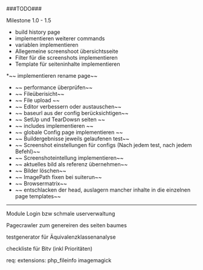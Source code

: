 ###TODO###

Milestone 1.0 - 1.5
    
* build history page
* implementieren weiterer commands
* variablen implementieren
* Allegemeine screenshoot übersichtsseite
* Filter für die screenshots implementieren
* Template für seiteninhalte implementieren


*~~ implementieren rename page~~
* ~~ performance überprüfen~~
* ~~ Fileüberisicht~~
* ~~ File upload ~~
* ~~ Editor verbessern oder austauschen~~
* ~~ baseurl aus der config berücksichtigen~~
* ~~ SetUp und TearDowsn seiten ~~
* ~~ includes implementieren ~~
* ~~ globale Config page implementieren ~~
* ~~ Buildergebnisse jeweils gelaufenen test~~
* ~~ Screenshot einstellungen für configs (Nach jedem test, nach jedem Befehl)~~
* ~~ Screenshoteintellung implementieren~~
* ~~ aktuelles bild als referenz übernehmen~~
* ~~ Bilder löschen~~
* ~~ ImagePath fixen bei suiterun~~
* ~~ Browsermatrix~~
* ~~ entschlacken der head, auslagern mancher inhalte in die einzelnen page templates~~

---
Module
Login bzw schmale userverwaltung

Pagecrawler zum genereiren des seiten baumes

testgenerator für Äquivalenzklassenanalyse

checkliste für Bitv (inkl Prioritäten)


req:
extensions:
php_fileinfo
imagemagick
